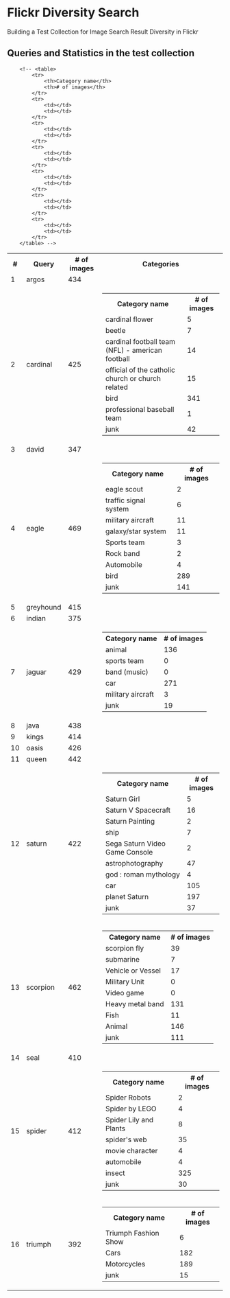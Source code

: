 Flickr Diversity Search
=======================
Building a Test Collection for Image Search Result Diversity in Flickr

Queries and Statistics in the test collection
---------------------------------------------
<table>
  <tr>
    <th>#</th>
    <th>Query</th>
    <th># of images</th>
    <th>Categories</th>
  </tr>
  <tr>
    <td>1</td>
    <td>argos</td>
    <td>434</td>
    <td></td>
  </tr>
  <tr>
    <td>2</td>
    <td>cardinal</td>
    <td>425</td>
    <td>
    	<table>
			<tr>
				<th>Category name</th>
				<th># of images</th>
			</tr>
			<tr>
				<td>cardinal flower</td>
				<td>5</td>
			</tr>
			<tr>
				<td>beetle</td>
				<td>7</td>
			</tr>
			<tr>
				<td>cardinal football team (NFL) - american football</td>
				<td>14</td>
			</tr>
			<tr>
				<td>official of the catholic church or church related</td>
				<td>15</td>
			</tr>
			<tr>
				<td>bird</td>
				<td>341</td>
			</tr>
			<tr>
				<td>professional baseball team</td>
				<td>1</td>
			</tr>
			<tr>
				<td>junk</td>
				<td>42</td>
			</tr>
		</table>
    </td>
  </tr>
  <tr>
    <td>3</td>
    <td>david</td>
    <td>347</td>
    <td></td>
  </tr>
  <tr>
    <td>4</td>
    <td>eagle</td>
    <td>469</td>
    <td>
    	<table>
			<tr>
				<th>Category name</th>
				<th># of images</th>
			</tr>
			<tr>
				<td>eagle scout</td>
				<td>2</td>
			</tr>
			<tr>
				<td>traffic signal system</td>
				<td>6</td>
			</tr>
			<tr>
				<td>military aircraft</td>
				<td>11</td>
			</tr>
			<tr>
				<td>galaxy/star system</td>
				<td>11</td>
			</tr>
			<tr>
				<td>Sports team</td>
				<td>3</td>
			</tr>
			<tr>
				<td>Rock band</td>
				<td>2</td>
			</tr>
			<tr>
				<td>Automobile</td>
				<td>4</td>
			</tr>
			<tr>
				<td>bird</td>
				<td>289</td>
			</tr>
			<tr>
				<td>junk</td>
				<td>141</td>
			</tr>
		</table>
    </td>
  </tr>
  <tr>
    <td>5</td>
    <td>greyhound</td>
    <td>415</td>
    <td></td>
  </tr>
  <tr>
    <td>6</td>
    <td>indian</td>
    <td>375</td>
    <td></td>
  </tr>
  <tr>
    <td>7</td>
    <td>jaguar</td>
    <td>429</td>
    <td>
    	<table>
			<tr>
				<th>Category name</th>
				<th># of images</th>
			</tr>
			<tr>
				<td>animal</td>
				<td>136</td>
			</tr>
			<tr>
				<td>sports team</td>
				<td>0</td>
			</tr>
			<tr>
				<td>band (music)</td>
				<td>0</td>
			</tr>
			<tr>
				<td>car</td>
				<td>271</td>
			</tr>
			<tr>
				<td>military aircraft</td>
				<td>3</td>
			</tr>
			<tr>
				<td>junk</td>
				<td>19</td>
			</tr>
		</table>
    </td>
  </tr>
  <tr>
    <td>8</td>
    <td>java</td>
    <td>438</td>
    <td></td>
  </tr>
  <tr>
    <td>9</td>
    <td>kings</td>
    <td>414</td>
    <td></td>
  </tr>
  <tr>
    <td>10</td>
    <td>oasis</td>
    <td>426</td>
    <td></td>
  </tr>
  <tr>
    <td>11</td>
    <td>queen</td>
    <td>442</td>
    <td></td>
  </tr>
  <tr>
    <td>12</td>
    <td>saturn</td>
    <td>422</td>
    <td>
    	<table>
			<tr>
				<th>Category name</th>
				<th># of images</th>
			</tr>
			<tr>
				<td>Saturn Girl</td>
				<td>5</td>
			</tr>
			<tr>
				<td>Saturn V Spacecraft</td>
				<td>16</td>
			</tr>
			<tr>
				<td>Saturn Painting</td>
				<td>2</td>
			</tr>
			<tr>
				<td>ship</td>
				<td>7</td>
			</tr>
			<tr>
				<td>Sega Saturn Video Game Console</td>
				<td>2</td>
			</tr>
			<tr>
				<td>astrophotography</td>
				<td>47</td>
			</tr>
			<tr>
				<td>god : roman mythology</td>
				<td>4</td>
			</tr>
			<tr>
				<td>car</td>
				<td>105</td>
			</tr>
			<tr>
				<td>planet Saturn</td>
				<td>197</td>
			</tr>
			<tr>
				<td>junk</td>
				<td>37</td>
			</tr>
		</table>
    </td>
  </tr>
  <tr>
    <td>13</td>
    <td>scorpion</td>
    <td>462</td>
    <td>
    	<table>
			<tr>
				<th>Category name</th>
				<th># of images</th>
			</tr>
			<tr>
				<td>scorpion fly</td>
				<td>39</td>
			</tr>
			<tr>
				<td>submarine</td>
				<td>7</td>
			</tr>
			<tr>
				<td>Vehicle or Vessel</td>
				<td>17</td>
			</tr>
			<tr>
				<td>Military Unit</td>
				<td>0</td>
			</tr>
			<tr>
				<td>Video game</td>
				<td>0</td>
			</tr>
			<tr>
				<td>Heavy metal band</td>
				<td>131</td>
			</tr>
			<tr>
				<td>Fish</td>
				<td>11</td>
			</tr>
			<tr>
				<td>Animal</td>
				<td>146</td>
			</tr>
			<tr>
				<td>junk</td>
				<td>111</td>
			</tr>
		</table>
    </td>
  </tr>
  <tr>
    <td>14</td>
    <td>seal</td>
    <td>410</td>
    <td></td>
  </tr>
  <tr>
    <td>15</td>
    <td>spider</td>
    <td>412</td>
    <td>
    	<table>
			<tr>
				<th>Category name</th>
				<th># of images</th>
			</tr>
			<tr>
				<td>Spider Robots</td>
				<td>2</td>
			</tr>
			<tr>
				<td>Spider by LEGO</td>
				<td>4</td>
			</tr>
			<tr>
				<td>Spider Lily and Plants</td>
				<td>8</td>
			</tr>
			<tr>
				<td>spider's web</td>
				<td>35</td>
			</tr>
			<tr>
				<td>movie character</td>
				<td>4</td>
			</tr>
			<tr>
				<td>automobile</td>
				<td>4</td>
			</tr>
			<tr>
				<td>insect</td>
				<td>325</td>
			</tr>
			<tr>
				<td>junk</td>
				<td>30</td>
			</tr>
		</table> 
    </td>
  </tr>
  <tr>
    <td>16</td>
    <td>triumph</td>
    <td>392</td>
    <td>
    	<table>
			<tr>
				<th>Category name</th>
				<th># of images</th>
			</tr>
			<tr>
				<td>Triumph Fashion Show</td>
				<td>6</td>
			</tr>
			<tr>
				<td>Cars</td>
				<td>182</td>
			</tr>
			<tr>
				<td>Motorcycles</td>
				<td>189</td>
			</tr>
			<tr>
				<td>junk</td>
				<td>15</td>
			</tr>
		</table>
    </td>
  </tr>

    	<!-- <table>
			<tr>
				<th>Category name</th>
				<th># of images</th>
			</tr>
			<tr>
				<td></td>
				<td></td>
			</tr>
			<tr>
				<td></td>
				<td></td>
			</tr>
			<tr>
				<td></td>
				<td></td>
			</tr>
			<tr>
				<td></td>
				<td></td>
			</tr>
			<tr>
				<td></td>
				<td></td>
			</tr>
			<tr>
				<td></td>
				<td></td>
			</tr>
		</table> -->
</table>
